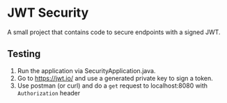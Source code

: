 # JWT Security
A small project that contains code to secure endpoints with a signed JWT.

## Testing
1. Run the application via SecurityApplication.java. 
2. Go to https://jwt.io/ and use a generated private key to sign a token.
3. Use postman (or curl) and do a `get` request to localhost:8080 with `Authorization` header 